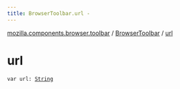 ```yaml
---
title: BrowserToolbar.url - 
---
```


[mozilla.components.browser.toolbar](../index.html) / [BrowserToolbar](index.html) / [url](./url.html)

# url

`var url: `[`String`](https://kotlinlang.org/api/latest/jvm/stdlib/kotlin/-string/index.html)